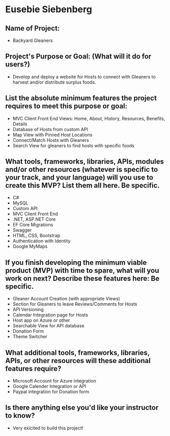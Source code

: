 # Eusebie Siebenberg

## Name of Project:
* Backyard Gleaners

## Project's Purpose or Goal: (What will it do for users?)
* Develop and deploy a website for Hosts to connect with Gleaners to harvest and/or distribute surplus foods.

## List the absolute minimum features the project requires to meet this purpose or goal:
* MVC Client Front End Views: Home, About, History, Resources, Benefits, Details
* Database of Hosts from custom API
* Map View with Pinned Host Locations
* Connect/Match Hosts with Gleaners
* Search View for gleaners to find hosts with specific foods

## What tools, frameworks, libraries, APIs, modules and/or other resources (whatever is specific to your track, and your language) will you use to create this MVP? List them all here. Be specific.
* C#
* MySQL
* Custom API
* MVC Client Front End
* .NET, ASP.NET Core
* EF Core Migrations
* Swagger
* HTML, CSS, Bootstrap
* Authentication with Identity
* Google MyMaps

## If you finish developing the minimum viable product (MVP) with time to spare, what will you work on next? Describe these features here: Be specific.
* Gleaner Account Creation (with appropriate Views)  
* Section for Gleaners to leave Reviews/Comments for Hosts
* API Versioning
* Calendar Integration page for Hosts
* Host app on Azure or other
* Searchable View for API database
* Donation Form
* Theme Switcher

## What additional tools, frameworks, libraries, APIs, or other resources will these additional features require?
* Microsoft Account for Azure integration
* Google Calender Integration or API
* Paypal integration for Donation form

## Is there anything else you'd like your instructor to know?
* Very exicited to build this project!